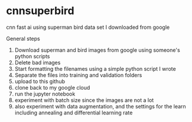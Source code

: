 # cnnsuperbird
cnn fast ai using superman bird data set I downloaded from google

General steps
1. Download superman and bird images from google using someone's python scripts
2. Delete bad images
3. Start formatting the filenames using a simple python script I wrote
4. Separate the files into training and validation folders
5. upload to this github
6. clone back to my google cloud
7. run the jupyter notebook
8. experiment with batch size since the images are not a lot
9. also experiment with data augmentation, and the settings for the learn including annealing and differential learning rate
